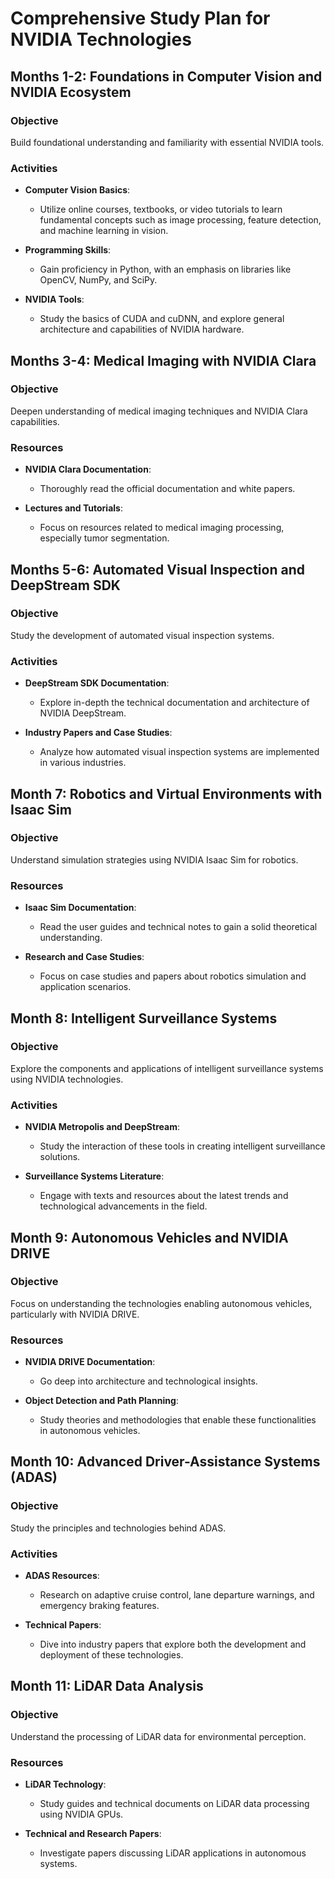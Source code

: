 # Comprehensive Study Plan for NVIDIA Technologies  

## Months 1-2: Foundations in Computer Vision and NVIDIA Ecosystem  

### Objective  
Build foundational understanding and familiarity with essential NVIDIA tools.  

### Activities  
- **Computer Vision Basics**:   
  - Utilize online courses, textbooks, or video tutorials to learn fundamental concepts such as image processing, feature detection, and machine learning in vision.  
  
- **Programming Skills**:   
  - Gain proficiency in Python, with an emphasis on libraries like OpenCV, NumPy, and SciPy.  

- **NVIDIA Tools**:   
  - Study the basics of CUDA and cuDNN, and explore general architecture and capabilities of NVIDIA hardware.  

## Months 3-4: Medical Imaging with NVIDIA Clara  

### Objective  
Deepen understanding of medical imaging techniques and NVIDIA Clara capabilities.  

### Resources  
- **NVIDIA Clara Documentation**:   
  - Thoroughly read the official documentation and white papers.  

- **Lectures and Tutorials**:   
  - Focus on resources related to medical imaging processing, especially tumor segmentation.  

## Months 5-6: Automated Visual Inspection and DeepStream SDK  

### Objective  
Study the development of automated visual inspection systems.  

### Activities  
- **DeepStream SDK Documentation**:   
  - Explore in-depth the technical documentation and architecture of NVIDIA DeepStream.  
  
- **Industry Papers and Case Studies**:   
  - Analyze how automated visual inspection systems are implemented in various industries.  

## Month 7: Robotics and Virtual Environments with Isaac Sim  

### Objective  
Understand simulation strategies using NVIDIA Isaac Sim for robotics.  

### Resources  
- **Isaac Sim Documentation**:   
  - Read the user guides and technical notes to gain a solid theoretical understanding.  

- **Research and Case Studies**:   
  - Focus on case studies and papers about robotics simulation and application scenarios.  

## Month 8: Intelligent Surveillance Systems  

### Objective  
Explore the components and applications of intelligent surveillance systems using NVIDIA technologies.  

### Activities  
- **NVIDIA Metropolis and DeepStream**:   
  - Study the interaction of these tools in creating intelligent surveillance solutions.  

- **Surveillance Systems Literature**:   
  - Engage with texts and resources about the latest trends and technological advancements in the field.  

## Month 9: Autonomous Vehicles and NVIDIA DRIVE  

### Objective  
Focus on understanding the technologies enabling autonomous vehicles, particularly with NVIDIA DRIVE.  

### Resources  
- **NVIDIA DRIVE Documentation**:   
  - Go deep into architecture and technological insights.  

- **Object Detection and Path Planning**:   
  - Study theories and methodologies that enable these functionalities in autonomous vehicles.  

## Month 10: Advanced Driver-Assistance Systems (ADAS)  

### Objective  
Study the principles and technologies behind ADAS.  

### Activities  
- **ADAS Resources**:   
  - Research on adaptive cruise control, lane departure warnings, and emergency braking features.  

- **Technical Papers**:   
  - Dive into industry papers that explore both the development and deployment of these technologies.  

## Month 11: LiDAR Data Analysis  

### Objective  
Understand the processing of LiDAR data for environmental perception.  

### Resources  
- **LiDAR Technology**:   
  - Study guides and technical documents on LiDAR data processing using NVIDIA GPUs.  

- **Technical and Research Papers**:   
  - Investigate papers discussing LiDAR applications in autonomous systems.  
